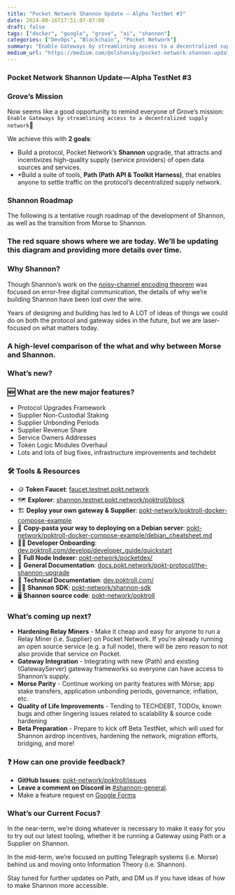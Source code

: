 ```yaml
---
title: "Pocket Network Shannon Update — Alpha TestNet #3"
date: 2024-08-16T17:51:07-07:00
draft: false
tags: ["docker", "google", "grove", "ai", "shannon"]
categories: ["DevOps", "Blockchain", "Pocket Network"]
summary: "Enable Gateways by streamlining access to a decentralized supply network 🌿"
medium_url: "https://medium.com/@olshansky/pocket-network-shannon-update-alpha-testnet-3-eca539a9e111"
---
```


### Pocket Network Shannon Update — Alpha TestNet #3

### Grove’s Mission

Now seems like a good opportunity to remind everyone of Grove’s mission: `Enable Gateways by streamlining access to a decentralized supply network`🌿

We achieve this with **2 goals**:

- Build a protocol, Pocket Network’s ****Shannon**** upgrade, that attracts and incentivizes high-quality supply (service providers) of open data sources and services.
- *Build a suite of tools, ****Path (Path API & Toolkit Harness)****, that enables anyone to settle traffic on the protocol’s decentralized supply network.

### Shannon Roadmap

The following is a tentative rough roadmap of the development of Shannon, as well as the transition from Morse to Shannon.

### The red square shows where we are today. We’ll be updating this diagram and providing more details over time.

### Why Shannon?

Though Shannon’s work on the [noisy-channel encoding theorem](https://en.wikipedia.org/wiki/Noisy-channel_coding_theorem) was focused on error-free digital communication, the details of why we’re building Shannon have been lost over the wire.

Years of designing and building has led to A LOT of ideas of things we could do on both the protocol and gateway sides in the future, but we are laser-focused on what matters today.

### A high-level comparison of the what and why between Morse and Shannon.

### What’s new?

### 🆕 What are the new major features?

- Protocol Upgrades Framework
- Supplier Non-Custodial Staking
- Supplier Unbonding Periods
- Supplier Revenue Share
- Service Owners Addresses
- Token Logic Modules Overhaul
- Lots and lots of bug fixes, infrastructure improvements and techdebt

### 🛠️ Tools & Resources

- 🪙 **Token Faucet**: [faucet.testnet.pokt.network](https://faucet.testnet.pokt.network/)
- 🗺️ **Explorer**: [shannon.testnet.pokt.network/poktroll/block](https://shannon.testnet.pokt.network/poktroll/block)
- 🏗️ **Deploy your own gateway & Supplier**: [pokt-network/poktroll-docker-compose-example](https://github.com/pokt-network/poktroll-docker-compose-example)
- 🍝 **Copy-pasta your way to deploying on a Debian server**: [pokt-network/poktroll-docker-compose-example/debian_cheatsheet.md](https://github.com/pokt-network/poktroll-docker-compose-example/blob/main/debian_cheatsheet.md)
- 🧑‍💻 **Developer Onboarding**: [dev.poktroll.com/develop/developer_guide/quickstart](https://dev.poktroll.com/develop/developer_guide/quickstart)
- 💽 **Full Node Indexer**: [pokt-network/pocketdex/](https://github.com/pokt-network/pocketdex/)
- 📖 **General Documentation**: [docs.pokt.network/pokt-protocol/the-shannon-upgrade](https://docs.pokt.network/pokt-protocol/the-shannon-upgrade)
- 📒 **Technical Documentation**: [dev.poktroll.com/](https://dev.poktroll.com/)
- 🧑‍💻 **Shannon SDK**: [pokt-network/shannon-sdk](https://github.com/pokt-network/shannon-sdk)
- 🖥️ **Shannon source code**: [pokt-network/poktroll](https://github.com/pokt-network/poktroll)

### What’s coming up next?

- **Hardening Relay Miners** - Make it cheap and easy for anyone to run a Relay Miner (i.e. Supplier) on Pocket Network. If you’re already running an open source service (e.g. a full node), there will be zero reason to not also provide that service on Pocket.
- **Gateway Integration** - Integrating with new (Path) and existing (GatewayServer) gateway frameworks so everyone can have access to Shannon’s supply.
- **Morse Parity** - Continue working on parity features with Morse; app stake transfers, application unbonding periods, governance, inflation, etc.
- **Quality of Life Improvements** - Tending to TECHDEBT, TODOs, known bugs and other lingering issues related to scalability & source code hardening
- **Beta Preparation** - Prepare to kick off Beta TestNet, which will used for Shannon airdrop incentives, hardening the network, migration efforts, bridging, and more!

### ❓ How can one provide feedback?

- **GitHub Issues**: [pokt-network/poktroll/issues](https://github.com/pokt-network/poktroll/issues)
- **Leave a comment on Discord in** [#shannon-general](https://discord.com/channels/553741558869131266/1234943674903953529).
- Make a feature request on [Google Forms](https://docs.google.com/forms/d/1fHdmm94AytryOuRoXx58yYIoDkk4PmSuOStMlA65yuM)

### What’s our Current Focus?

In the near-term, we’re doing whatever is necessary to make it easy for you to try out our latest tooling, whether it be running a Gateway using Path or a Supplier on Shannon.

In the mid-term, we’re focused on putting Telegraph systems (i.e. Morse) behind us and moving onto Information Theory (i.e. Shannon).

Stay tuned for further updates on Path, and DM us if you have ideas of how to make Shannon more accessible.

